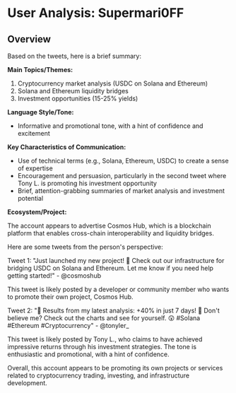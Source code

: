 # User Analysis: Supermari0FF

## Overview

Based on the tweets, here is a brief summary:

**Main Topics/Themes:**

1. Cryptocurrency market analysis (USDC on Solana and Ethereum)
2. Solana and Ethereum liquidity bridges
3. Investment opportunities (15-25% yields)

**Language Style/Tone:**

* Informative and promotional tone, with a hint of confidence and excitement

**Key Characteristics of Communication:**

* Use of technical terms (e.g., Solana, Ethereum, USDC) to create a sense of expertise
* Encouragement and persuasion, particularly in the second tweet where Tony L. is promoting his investment opportunity
* Brief, attention-grabbing summaries of market analysis and investment potential

**Ecosystem/Project:**

The account appears to advertise Cosmos Hub, which is a blockchain platform that enables cross-chain interoperability and liquidity bridges.

Here are some tweets from the person's perspective:

Tweet 1:
"Just launched my new project! 🚀 Check out our infrastructure for bridging USDC on Solana and Ethereum. Let me know if you need help getting started!" - @cosmoshub

This tweet is likely posted by a developer or community member who wants to promote their own project, Cosmos Hub.

Tweet 2:
"🤯 Results from my latest analysis: +40% in just 7 days! 🚀 Don't believe me? Check out the charts and see for yourself. 😲 #Solana #Ethereum #Cryptocurrency" - @tonyler_

This tweet is likely posted by Tony L., who claims to have achieved impressive returns through his investment strategies. The tone is enthusiastic and promotional, with a hint of confidence.

Overall, this account appears to be promoting its own projects or services related to cryptocurrency trading, investing, and infrastructure development.